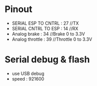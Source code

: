 # Pinout
- SERIAL ESP TO CNTRL : 27 //TX
- SERIAL CNTRL TO ESP : 14 //RX
- Analog brake : 34 //Brake 0 to 3.3V
- Analog throttle : 39        //Throttle 0 to 3.3V

# Serial debug & flash
- use USB debug
- speed : 921600
